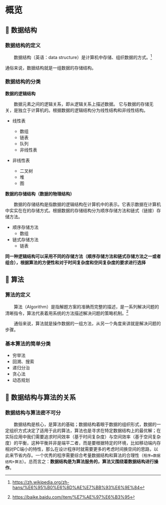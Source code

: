 # 概览

## :diamond_shape_with_a_dot_inside: 数据结构

### 数据结构的定义

&emsp;&emsp;数据结构（英语：data structure）是计算机中存储、组织数据的方式。[^维基百科]

通俗来说，数据结构就是一组数据的存储结构。



### 数据结构的分类

**数据的逻辑结构**

&emsp;&emsp;数据元素之间的逻辑关系，即从逻辑关系上描述数据。 它与数据的存储无关，是独立于计算机的。根据数据的逻辑结构分为线性结构和非线性结构。

* 线性表
  * 数组
  * 链表
  * 队列
  * 非线性表

* 非线性表 
  * 二叉树
  * 堆
  * 图

**数据的存储结构（数据的物理结构）**

&emsp;&emsp;数据的存储结构是指数据的逻辑结构在计算机中的表示。它表示数据在计算机中实实在在的存储方式。根据数据的存储结构分为顺序存储方法和链式（链接）存储方法。

* 顺序存储方法
  * 数组
* 链式存储方法
  * 链表

**同一种逻辑结构可以采用不同的存储方法（顺序存储方法和链式存储方法之一或者组合），根据算法的方便性和对于时间复杂度和空间复杂度的要求进行选择**



## :diamond_shape_with_a_dot_inside: 算法

### 算法的定义

&emsp;&emsp;算法（Algorithm）是指解题方案的准确而完整的描述，是一系列解决问题的清晰指令，算法代表着用系统的方法描述解决问题的策略机制。[^百度百科]

&emsp;&emsp;通俗来说，算法就是操作数据的一组方法，从另一个角度来讲就是解决问题的步骤。



### 基本算法的简单分类

* 穷举法
* 回溯、搜索
* 递归分治
* 贪心法
* 动态规划



## :diamond_shape_with_a_dot_inside: 数据结构与算法的关系

### 数据结构与算法密不可分

&emsp;&emsp;数据结构是核心，是算法的基础；数据结构着眼于数据的组织形式，数据的一定组织方式决定了适用于此的算法，算法也是寻求在特定数据结构上的最优解；在实际应用中我们需要追求时间效率（基于时间复杂度）与空间效率（基于空间复杂度）的平衡，这种平衡并非是端平二者，而是要根据特定的环境，比如移动端内存相对PC端小的特性，那么在设计程序时就需要更多的考虑时间换空间的思路，以此来节省内存。一个优秀的程序需要综合考量数据结构和算法的合理性（`程序=数据结构+算法`）。总而言之：**数据结构是为算法服务的，算法又围绕着数据结构进行操作**。



<!-- Reference -->

[^维基百科]: <https://zh.wikipedia.org/zh-hans/%E6%95%B0%E6%8D%AE%E7%BB%93%E6%9E%84>
[^百度百科]: <https://baike.baidu.com/item/%E7%AE%97%E6%B3%95>